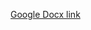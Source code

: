 [Google Docx link](https://docs.google.com/document/d/1Q1pwhVgpu5kSHSUafU5y7g3v5HjZcBxSH9xPaPt3_2g/edit?usp=sharing)
